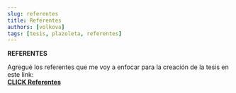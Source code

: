 ```yaml
---
slug: referentes
title: Referentes
authors: [volkova]
tags: [tesis, plazoleta, referentes]
---
```


**REFERENTES**

Agregué los referentes que me voy a enfocar para la creación de la tesis en este link:  
**[CLICK Referentes](/docs/carpeta-de-tesis/referentes)**
